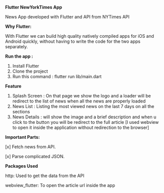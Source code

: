 
**Flutter NewYorkTimes App**

News App developed with Flutter and API from NYTimes API


**Why Flutter:**

With Flutter we can build high quality natively compiled apps for iOS and Android quickly,
without having to write the code for the two apps separately. 


**Run the app :**
 1. Install Flutter 
 2. Clone the project 
 3. Run this command : flutter run lib/main.dart

**Feature**

1. Splash Screen : On that page we show the logo and a loader will be redirect 
to the list of news when all the news are properly loaded
2. News List : Listing the most viewed news on the last 7 days on all the sections 
3. News Details : will show the image and a brief description and when u click to the button
you will be redirect to the full article [I used webview to open it inside the application
without redirection to the browser]

**Important Parts:**

 [x] Fetch news from API.
 
 [x] Parse complicated JSON.

**Packages Used**

  http: Used to get the data from the API 
  
  webview_flutter:  To open the article url inside the app 

